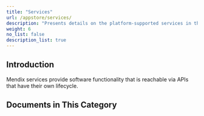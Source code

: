 ```yaml
---
title: "Services"
url: /appstore/services/
description: "Presents details on the platform-supported services in the Mendix Marketplace."
weight: 6
no_list: false
description_list: true
---
```


## Introduction

Mendix services provide software functionality that is reachable via APIs that have their own lifecycle.

## Documents in This Category 
